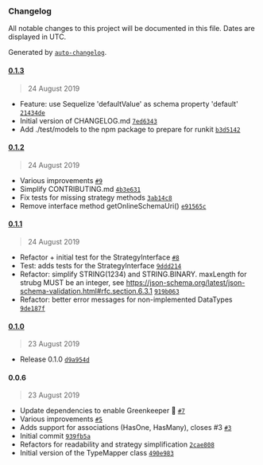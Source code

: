 ### Changelog

All notable changes to this project will be documented in this file. Dates are displayed in UTC.

Generated by [`auto-changelog`](https://github.com/CookPete/auto-changelog).

#### [0.1.3](https://github.com/alt3/sequelize-to-json-schemas/compare/0.1.3...0.1.3)

> 24 August 2019

- Feature: use Sequelize 'defaultValue' as schema property 'default' [`21434de`](https://github.com/alt3/sequelize-to-json-schemas/commit/21434de8d364dee0c80dca2fa1f5fca580aff21f)
- Initial version of CHANGELOG.md [`7ed6343`](https://github.com/alt3/sequelize-to-json-schemas/commit/7ed63439e8d602712cc5fdb704b0c49b2e20452d)
- Add ./test/models to the npm package to prepare for runkit [`b3d5142`](https://github.com/alt3/sequelize-to-json-schemas/commit/b3d5142486241b4f22772dd2aa2e7b8f3f6ccce4)

#### [0.1.2](https://github.com/alt3/sequelize-to-json-schemas/compare/0.1.1...0.1.2)

> 24 August 2019

- Various improvements [`#9`](https://github.com/alt3/sequelize-to-json-schemas/pull/9)
- Simplify CONTRIBUTING.md [`4b3e631`](https://github.com/alt3/sequelize-to-json-schemas/commit/4b3e6317a73aeb3b57f770cf8c566bb6fffaf261)
- Fix tests for missing strategy methods [`3ab14c8`](https://github.com/alt3/sequelize-to-json-schemas/commit/3ab14c8a59c6f728b83074e9846b39d71f81cfb8)
- Remove interface method getOnlineSchemaUri() [`e91565c`](https://github.com/alt3/sequelize-to-json-schemas/commit/e91565c4ab284e99c20157b680f9b24ce0325bd3)

#### [0.1.1](https://github.com/alt3/sequelize-to-json-schemas/compare/0.1.0...0.1.1)

> 24 August 2019

- Refactor + initial test for the StrategyInterface [`#8`](https://github.com/alt3/sequelize-to-json-schemas/pull/8)
- Test: adds tests for the StrategyInterface [`9ddd214`](https://github.com/alt3/sequelize-to-json-schemas/commit/9ddd214677402a6016c75767f3dcf5a4f711406e)
- Refactor: simplify STRING(1234) and STRING.BINARY. maxLength for strubg MUST be an integer, see https://json-schema.org/latest/json-schema-validation.html#rfc.section.6.3.1 [`919b063`](https://github.com/alt3/sequelize-to-json-schemas/commit/919b063a7cf2d53d6c9b64feec49c22feca1ed87)
- Refactor: better error messages for non-implemented DataTypes [`9de187f`](https://github.com/alt3/sequelize-to-json-schemas/commit/9de187f9df76c60ee49d5bd6f46a7155a4b571d0)

#### [0.1.0](https://github.com/alt3/sequelize-to-json-schemas/compare/0.0.6...0.1.0)

> 23 August 2019

- Release 0.1.0 [`d9a954d`](https://github.com/alt3/sequelize-to-json-schemas/commit/d9a954df219ad2522ddb75abcb4f64c315c2d82b)

#### 0.0.6

> 23 August 2019

- Update dependencies to enable Greenkeeper 🌴 [`#7`](https://github.com/alt3/sequelize-to-json-schemas/pull/7)
- Various improvements [`#5`](https://github.com/alt3/sequelize-to-json-schemas/pull/5)
- Adds support for associations (HasOne, HasMany), closes #3 [`#3`](https://github.com/alt3/sequelize-to-json-schemas/issues/3)
- Initial commit [`939fb5a`](https://github.com/alt3/sequelize-to-json-schemas/commit/939fb5aecc313848eb76cb1fe72ea31eb5c6022b)
- Refactors for readability and strategy simplification [`2cae808`](https://github.com/alt3/sequelize-to-json-schemas/commit/2cae80848a4862668b6fa11ea1b092ea14b59f27)
- Initial version of the TypeMapper class [`490e983`](https://github.com/alt3/sequelize-to-json-schemas/commit/490e9836547bfae1a530309f2bd44a5053e2e688)
